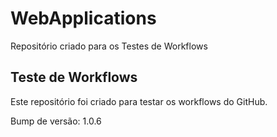 # WebApplications
Repositório criado para os Testes de Workflows

## Teste de Workflows
Este repositório foi criado para testar os workflows do GitHub.

Bump de versão: 1.0.6